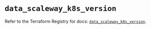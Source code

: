 # `data_scaleway_k8s_version`

Refer to the Terraform Registry for docs: [`data_scaleway_k8s_version`](https://registry.terraform.io/providers/scaleway/scaleway/2.53.0/docs/data-sources/k8s_version).
